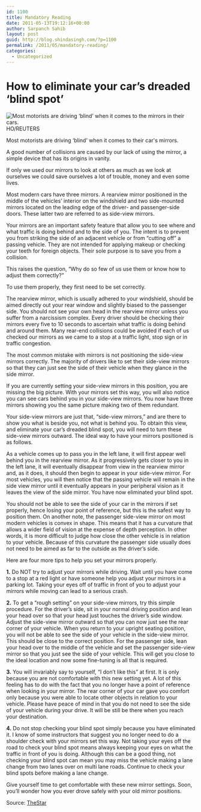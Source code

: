 ```yaml
---
id: 1100
title: Mandatory Reading
date: 2011-05-13T19:12:16+00:00
author: Sarpanch Sahib
layout: post
guid: http://blog.shindasingh.com/?p=1100
permalink: /2011/05/mandatory-reading/
categories:
  - Uncategorized
---
```

# How to eliminate your car’s dreaded ‘blind spot’

<div>
  <img src="http://media.wheels.topscms.com/images/a8/e5/9ce263544ccf90a4f7310ec81c3e.jpeg" alt="Most motorists are driving ‘blind’ when it comes to the mirrors in  their cars." />HO/REUTERS</p> 
  
  <p>
    Most motorists are driving ‘blind’ when it comes to their car's mirrors.
  </p>
</div>

A good number of collisions are caused by our lack of using the mirror, a simple device that has its origins in vanity.

If only we used our mirrors to look at others as much as we look at ourselves we could save ourselves a lot of trouble, money and even some lives.

Most modern cars have three mirrors. A rearview mirror positioned in the middle of the vehicles’ interior on the windshield and two side-mounted mirrors located on the leading edge of the driver- and passenger-side doors. These latter two are referred to as side-view mirrors.

Your mirrors are an important safety feature that allow you to see where and what traffic is doing behind and to the side of you. The intent is to prevent you from striking the side of an adjacent vehicle or from “cutting off” a passing vehicle. They are not intended for applying makeup or checking your teeth for foreign objects. Their sole purpose is to save you from a collision.

This raises the question, “Why do so few of us use them or know how to adjust them correctly?”

To use them properly, they first need to be set correctly.

The rearview mirror, which is usually adhered to your windshield, should be aimed directly out your rear window and slightly biased to the passenger side. You should not see your own head in the rearview mirror unless you suffer from a narcissism complex. Every driver should be checking their mirrors every five to 10 seconds to ascertain what traffic is doing behind and around them. Many rear-end collisions could be avoided if each of us checked our mirrors as we came to a stop at a traffic light, stop sign or in traffic congestion.

The most common mistake with mirrors is not positioning the side-view mirrors correctly. The majority of drivers like to set their side-view mirrors so that they can just see the side of their vehicle when they glance in the side mirror.

If you are currently setting your side-view mirrors in this position, you are missing the big picture. With your mirrors set this way, you will also notice you can see cars behind you in your side-view mirrors. You now have three mirrors showing you the same picture making two of them redundant.

Your side-view mirrors are just that, “side-view mirrors,” and are there to show you what is beside you, not what is behind you. To obtain this view, and eliminate your car’s dreaded blind spot, you will need to turn these side-view mirrors outward. The ideal way to have your mirrors positioned is as follows.

As a vehicle comes up to pass you in the left lane, it will first appear well behind you in the rearview mirror. As it progressively gets closer to you in the left lane, it will eventually disappear from view in the rearview mirror and, as it does, it should then begin to appear in your side-view mirror. For most vehicles, you will then notice that the passing vehicle will remain in the side view mirror until it eventually appears in your peripheral vision as it leaves the view of the side mirror. You have now eliminated your blind spot.

You should not be able to see the side of your car in the mirrors if set properly, hence losing your point of reference, but this is the safest way to position them. On another note, the passenger side-view mirror on most modern vehicles is convex in shape. This means that it has a curvature that allows a wider field of vision at the expense of depth perception. In other words, it is more difficult to judge how close the other vehicle is in relation to your vehicle. Because of this curvature the passenger side usually does not need to be aimed as far to the outside as the driver’s side.

Here are four more tips to help you set your mirrors properly.

**1.** Do NOT try to adjust your mirrors while driving. Wait until you have come to a stop at a red light or have someone help you adjust your mirrors in a parking lot. Taking your eyes off of traffic in front of you to adjust your mirrors while moving can lead to a serious crash.

**2.** To get a “rough setting” on your side-view mirrors, try this simple procedure. For the driver’s side, sit in your normal driving position and lean your head over so that your head just touches the driver’s side window. Adjust the side-view mirror outward so that you can now just see the rear corner of your vehicle. When you return to your upright seating position, you will not be able to see the side of your vehicle in the side-view mirror. This should be close to the correct position. For the passenger side, lean your head over to the middle of the vehicle and set the passenger side-view mirror so that you just see the side of your vehicle. This will get you close to the ideal location and now some fine-tuning is all that is required.

**3.** You will invariably say to yourself, “I don’t like this” at first. It is only because you are not comfortable with this new setting yet. A lot of this feeling has to do with the fact that you no longer have a point of reference when looking in your mirror. The rear corner of your car gave you comfort only because you were able to locate other objects in relation to your vehicle. Please have peace of mind in that you do not need to see the side of your vehicle during your drive. It will be still be there when you reach your destination.

**4.** Do not stop checking your blind spot simply because you have eliminated it. I know of some instructors that suggest you no longer need to do a shoulder check with your mirrors set this way. Not taking your eyes off the road to check your blind spot means always keeping your eyes on what the traffic in front of you is doing. Although this can be a good thing, not checking your blind spot can mean you may miss the vehicle making a lane change from two lanes over on multi lane roads. Continue to check your blind spots before making a lane change.

Give yourself time to get comfortable with these new mirror settings. Soon, you’ll wonder how you ever drove safely with your old mirror positions.

Source: <a href="http://www.wheels.ca/column/article/795633" target="_blank">TheStar</a>